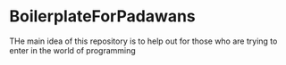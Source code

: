 # BoilerplateForPadawans
THe main idea of this repository is to help out for those who are trying to enter in the world of programming
